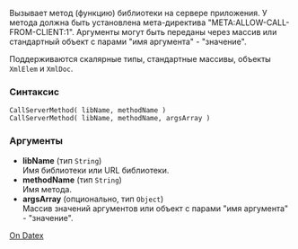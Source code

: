 Вызывает метод (функцию) библиотеки на сервере приложения. У метода должна быть установлена мета-директива "META:ALLOW-CALL-FROM-CLIENT:1". Аргументы могут быть переданы через массив или стандартный объект с парами "имя аргумента" - "значение".

Поддерживаются скалярные типы, стандартные массивы, объекты `XmlElem` и `XmlDoc`.

### Синтаксис
```
CallServerMethod( libName, methodName )
CallServerMethod( libName, methodName, argsArray )
```

### Аргументы
- **libName** (тип `String`)  
    Имя библиотеки или URL библиотеки.
- **methodName** (тип `String`)  
    Имя метода.
- **argsArray** (опционально, тип `Object`)  
    Массив значений аргументов или объект с парами "имя аргумента" - "значение".

[On Datex](http://docs.datex.ru/article.htm?id=7172076235998782766)